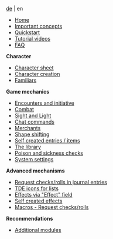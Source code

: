 
[de](de-Home) | en

* [Home](Home.md)
* [Important concepts](en-important-concepts.md)
* [Quickstart](en-create-world.md)
* [Tutorial videos](en-tutorials.md)
* [FAQ](en-faq.md)

**Character**
* [Character sheet](en-charactersheet.md)
* [Character creation](en-character-creation.md)
* [Familiars](en-familiar.md)

**Game mechanics**
* [Encounters and initiative](en-encounter-initiative.md)
* [Combat](en-combat.md)
* [Sight and Light](en-sight-light.md)
* [Chat commands](en-chat-commands.md)
* [Merchants](en-merchant.md)
* [Shape shifting](en-shapeshifting.md)
* [Self created entries / items](en-create-personal-entries.md)
* [The library](en-library.md)
* [Poison and sickness checks](en-poison-sickness-checks.md)
* [System settings](en-system-settings.md)

**Advanced mechanisms**
* [Request checks/rolls in journal entries](en-journals-request-checks.md)
* [TDE icons for lists](en-journals-TDA-icons-list.md)
* [Effects via "Effect" field](en-effects-field.md)
* [Self created effects](en-status-self-created-effects.md)
* [Macros - Request checks/rolls](en-macro-request-checks.md)

**Recommendations**
* [Additional modules](en-modules.md)
